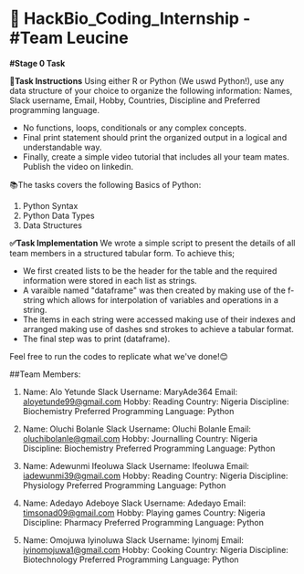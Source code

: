 # 🚀 HackBio_Coding_Internship - **#Team Leucine**

**#Stage 0 Task**

📌**Task Instructions**
 Using either R or Python (We uswd Python!), use any data structure of your choice to organize the following information:
 Names, Slack username, Email, Hobby, Countries, Discipline and Preferred programming language.
 - No functions, loops, conditionals or any complex concepts.
 - Final print statement should print the organized output in a logical and understandable way.
 - Finally, create a simple video tutorial that includes all your team mates. Publish the video on linkedin. 

📚The tasks covers the following Basics of Python:
 1. Python Syntax
 2. Python Data Types
 3. Data Structures

**✅Task Implementation**
We wrote a simple script to present the details of all team members in a structured tabular form. To achieve this; 
- We first created lists to be the header for the table and the required information were stored in each list as strings.
- A varaible named "dataframe" was then created by making use of the f-string which allows for interpolation of variables and operations in a string.
- The items in each string were accessed making use of their indexes and arranged making use of dashes snd strokes to achieve a tabular format.
- The final step was to print (dataframe).

Feel free to run the codes to replicate what we've done!😊

##Team Members:

1. Name: Alo Yetunde
Slack Username: MaryAde364
Email: aloyetunde99@gmail.com
Hobby: Reading
Country: Nigeria
Discipline: Biochemistry
Preferred Programming Language: Python

2. Name: Oluchi Bolanle
Slack Username: Oluchi Bolanle
Email: oluchibolanle@gmail.com
Hobby: Journalling
Country: Nigeria
Discipline: Biochemistry
Preferred Programming Language: Python

3. Name: Adewunmi Ifeoluwa
Slack Username: Ifeoluwa
Email: iadewunmi39@gmail.com
Hobby: Reading
Country: Nigeria
Discipline: Physiology
Preferred Programming Language: Python

4. Name: Adedayo Adeboye
Slack Username: Adedayo
Email: timsonad09@gmail.com
Hobby: Playing games
Country: Nigeria
Discipline: Pharmacy
Preferred Programming Language: Python

5. Name: Omojuwa Iyinoluwa
Slack Username: Iyinomj
Email: iyinomojuwa1@gmail.com
Hobby: Cooking
Country: Nigeria
Discipline: Biotechnology
Preferred Programming Language: Python
